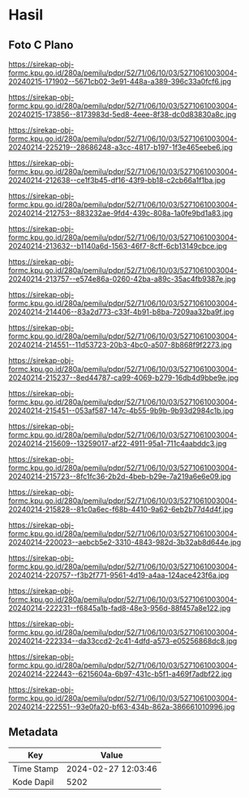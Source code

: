 # Hasil

## Foto C Plano

https://sirekap-obj-formc.kpu.go.id/280a/pemilu/pdpr/52/71/06/10/03/5271061003004-20240215-171902--5671cb02-3e91-448a-a389-396c33a0fcf6.jpg

https://sirekap-obj-formc.kpu.go.id/280a/pemilu/pdpr/52/71/06/10/03/5271061003004-20240215-173856--8173983d-5ed8-4eee-8f38-dc0d83830a8c.jpg

https://sirekap-obj-formc.kpu.go.id/280a/pemilu/pdpr/52/71/06/10/03/5271061003004-20240214-225219--28686248-a3cc-4817-b197-1f3e465eebe6.jpg

https://sirekap-obj-formc.kpu.go.id/280a/pemilu/pdpr/52/71/06/10/03/5271061003004-20240214-212638--ce1f3b45-df16-43f9-bb18-c2cb66a1f1ba.jpg

https://sirekap-obj-formc.kpu.go.id/280a/pemilu/pdpr/52/71/06/10/03/5271061003004-20240214-212753--883232ae-9fd4-439c-808a-1a0fe9bd1a83.jpg

https://sirekap-obj-formc.kpu.go.id/280a/pemilu/pdpr/52/71/06/10/03/5271061003004-20240214-213632--b1140a6d-1563-46f7-8cff-6cb13149cbce.jpg

https://sirekap-obj-formc.kpu.go.id/280a/pemilu/pdpr/52/71/06/10/03/5271061003004-20240214-213757--e574e86a-0260-42ba-a89c-35ac4fb9387e.jpg

https://sirekap-obj-formc.kpu.go.id/280a/pemilu/pdpr/52/71/06/10/03/5271061003004-20240214-214406--83a2d773-c33f-4b91-b8ba-7209aa32ba9f.jpg

https://sirekap-obj-formc.kpu.go.id/280a/pemilu/pdpr/52/71/06/10/03/5271061003004-20240214-214551--11d53723-20b3-4bc0-a507-8b868f9f2273.jpg

https://sirekap-obj-formc.kpu.go.id/280a/pemilu/pdpr/52/71/06/10/03/5271061003004-20240214-215237--8ed44787-ca99-4069-b279-16db4d9bbe9e.jpg

https://sirekap-obj-formc.kpu.go.id/280a/pemilu/pdpr/52/71/06/10/03/5271061003004-20240214-215451--053af587-147c-4b55-9b9b-9b93d2984c1b.jpg

https://sirekap-obj-formc.kpu.go.id/280a/pemilu/pdpr/52/71/06/10/03/5271061003004-20240214-215609--13259017-af22-4911-95a1-711c4aabddc3.jpg

https://sirekap-obj-formc.kpu.go.id/280a/pemilu/pdpr/52/71/06/10/03/5271061003004-20240214-215723--8fc1fc36-2b2d-4beb-b29e-7a219a6e6e09.jpg

https://sirekap-obj-formc.kpu.go.id/280a/pemilu/pdpr/52/71/06/10/03/5271061003004-20240214-215828--81c0a6ec-f68b-4410-9a62-6eb2b77d4d4f.jpg

https://sirekap-obj-formc.kpu.go.id/280a/pemilu/pdpr/52/71/06/10/03/5271061003004-20240214-220023--aebcb5e2-3310-4843-982d-3b32ab8d644e.jpg

https://sirekap-obj-formc.kpu.go.id/280a/pemilu/pdpr/52/71/06/10/03/5271061003004-20240214-220757--f3b2f771-9561-4d19-a4aa-124ace423f6a.jpg

https://sirekap-obj-formc.kpu.go.id/280a/pemilu/pdpr/52/71/06/10/03/5271061003004-20240214-222231--f6845a1b-fad8-48e3-956d-88f457a8e122.jpg

https://sirekap-obj-formc.kpu.go.id/280a/pemilu/pdpr/52/71/06/10/03/5271061003004-20240214-222334--da33ccd2-2c41-4dfd-a573-e05256868dc8.jpg

https://sirekap-obj-formc.kpu.go.id/280a/pemilu/pdpr/52/71/06/10/03/5271061003004-20240214-222443--6215604a-6b97-431c-b5f1-a469f7adbf22.jpg

https://sirekap-obj-formc.kpu.go.id/280a/pemilu/pdpr/52/71/06/10/03/5271061003004-20240214-222551--93e0fa20-bf63-434b-862a-386661010996.jpg


## Metadata

| Key        | Value               |
| ---------- | ------------------- |
| Time Stamp | 2024-02-27 12:03:46 |
| Kode Dapil | 5202                |



